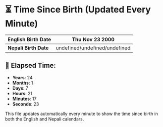 # ⏳ Time Since Birth (Updated Every Minute)

| **English Birth Date** | Thu Nov 23 2000 |
|------------------------|-------------------------------------|
| **Nepali Birth Date**  | undefined/undefined/undefined                  |

## 📅 Elapsed Time:

- **Years**: 24
- **Months**: 1
- **Days**: 7
- **Hours**: 21
- **Minutes**: 17
- **Seconds**: 23

This file updates automatically every minute to show the time since birth in both the English and Nepali calendars.